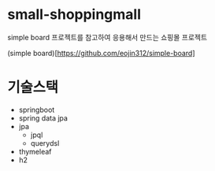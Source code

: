 # small-shoppingmall
simple board 프로젝트를 참고하여 응용해서 만드는 쇼핑몰 프로젝트

(simple board)[https://github.com/eojin312/simple-board]

# 기술스택
- springboot
- spring data jpa
- jpa
  - jpql
  - querydsl
- thymeleaf
- h2

